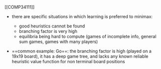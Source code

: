 [[COMP34111]]

- there are specific situations in which learning is preferred to minimax:
	- good heuristics cannot be found
	- branching factor is very high
	- equilibria being hard to compute (games of incomplete info, general sum games, games with many players) 

- ==common example: Go==: the branching factor is high (played on a 19x19 board), it has a deep game tree, and lacks any known reliable heuristic value function for non terminal board positions